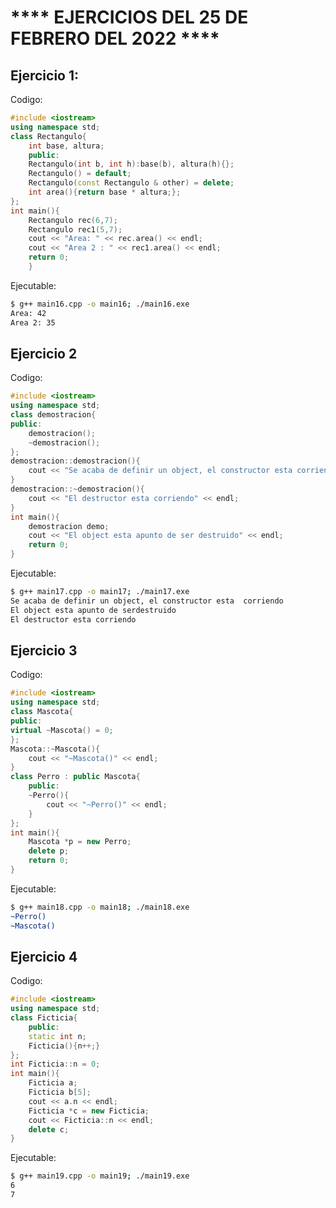 
# **** EJERCICIOS DEL 25 DE FEBRERO DEL 2022 ****

## Ejercicio 1:

Codigo:

```cpp
#include <iostream>
using namespace std;
class Rectangulo{
    int base, altura;
    public:
    Rectangulo(int b, int h):base(b), altura(h){};
    Rectangulo() = default;
    Rectangulo(const Rectangulo & other) = delete;
    int area(){return base * altura;};
};
int main(){
    Rectangulo rec(6,7);
    Rectangulo rec1(5,7);
    cout << "Area: " << rec.area() << endl;
    cout << "Area 2 : " << rec1.area() << endl;
    return 0;
    }
```

Ejecutable:

```sh
$ g++ main16.cpp -o main16; ./main16.exe
Area: 42
Area 2: 35
```

<div style="page-break-after: always;"></div>

## Ejercicio 2

Codigo:
```cpp
#include <iostream>
using namespace std;
class demostracion{
public:
    demostracion();
    ~demostracion();
};
demostracion::demostracion(){
    cout << "Se acaba de definir un object, el constructor esta corriendo" << endl;
}
demostracion::~demostracion(){
    cout << "El destructor esta corriendo" << endl;
}
int main(){
    demostracion demo;
    cout << "El object esta apunto de ser destruido" << endl;
    return 0;
}
```

Ejecutable:

```sh
$ g++ main17.cpp -o main17; ./main17.exe 
Se acaba de definir un object, el constructor esta  corriendo
El object esta apunto de serdestruido
El destructor esta corriendo
```

<div style="page-break-after: always;"></div>

## Ejercicio 3

Codigo:

```cpp
#include <iostream>
using namespace std;
class Mascota{
public:
virtual ~Mascota() = 0;
};
Mascota::~Mascota(){
    cout << "~Mascota()" << endl;
}
class Perro : public Mascota{
    public:
    ~Perro(){
        cout << "~Perro()" << endl;
    }
};
int main(){
    Mascota *p = new Perro;
    delete p;
    return 0;
}
```

Ejecutable:

```sh
$ g++ main18.cpp -o main18; ./main18.exe
~Perro()
~Mascota()
```

<div style="page-break-after: always;"></div>

## Ejercicio 4

Codigo:

```cpp
#include <iostream>
using namespace std;
class Ficticia{
    public:
    static int n;
    Ficticia(){n++;}
};
int Ficticia::n = 0;
int main(){
    Ficticia a;
    Ficticia b[5];
    cout << a.n << endl;
    Ficticia *c = new Ficticia;
    cout << Ficticia::n << endl;
    delete c;
}
```

Ejecutable:

```sh
$ g++ main19.cpp -o main19; ./main19.exe
6
7
```
